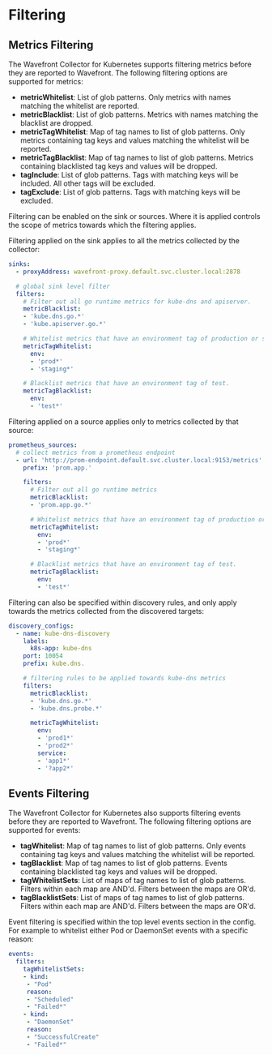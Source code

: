 # Filtering

## Metrics Filtering

The Wavefront Collector for Kubernetes supports filtering metrics before they are reported to Wavefront. The following filtering options are supported for metrics:

  * **metricWhitelist**: List of glob patterns. Only metrics with names matching the whitelist are reported.
  * **metricBlacklist**: List of glob patterns. Metrics with names matching the blacklist are dropped.
  * **metricTagWhitelist**: Map of tag names to list of glob patterns. Only metrics containing tag keys and values matching the whitelist will be reported.
  * **metricTagBlacklist**: Map of tag names to list of glob patterns. Metrics containing blacklisted tag keys and values will be dropped.
  * **tagInclude**: List of glob patterns. Tags with matching keys will be included. All other tags will be excluded.
  * **tagExclude**: List of glob patterns. Tags with matching keys will be excluded.

Filtering can be enabled on the sink or sources. Where it is applied controls the scope of metrics towards which the filtering applies.

Filtering applied on the sink applies to all the metrics collected by the collector:

```yaml
sinks:
  - proxyAddress: wavefront-proxy.default.svc.cluster.local:2878

  # global sink level filter
  filters:
    # Filter out all go runtime metrics for kube-dns and apiserver.
    metricBlacklist:
    - 'kube.dns.go.*'
    - 'kube.apiserver.go.*'

    # Whitelist metrics that have an environment tag of production or staging
    metricTagWhitelist:
      env:
      - 'prod*'
      - 'staging*'

    # Blacklist metrics that have an environment tag of test.
    metricTagBlacklist:
      env:
      - 'test*'
```

Filtering applied on a source applies only to metrics collected by that source:
```yaml
prometheus_sources:
  # collect metrics from a prometheus endpoint
  - url: 'http://prom-endpoint.default.svc.cluster.local:9153/metrics'
    prefix: 'prom.app.'

    filters:
      # Filter out all go runtime metrics
      metricBlacklist:
      - 'prom.app.go.*'

      # Whitelist metrics that have an environment tag of production or staging
      metricTagWhitelist:
        env:
        - 'prod*'
        - 'staging*'

      # Blacklist metrics that have an environment tag of test.
      metricTagBlacklist:
        env:
        - 'test*'
```

Filtering can also be specified within discovery rules, and only apply towards the metrics collected from the discovered targets:
```yaml
discovery_configs:
  - name: kube-dns-discovery
    labels:
      k8s-app: kube-dns
    port: 10054
    prefix: kube.dns.

    # filtering rules to be applied towards kube-dns metrics
    filters:
      metricBlacklist:
      - 'kube.dns.go.*'
      - 'kube.dns.probe.*'

      metricTagWhitelist:
        env:
        - 'prod1*'
        - 'prod2*'
        service:
        - 'app1*'
        - '?app2*'
```

## Events Filtering

The Wavefront Collector for Kubernetes also supports filtering events before they are reported to Wavefront. The following filtering options are supported for events:

* **tagWhitelist**: Map of tag names to list of glob patterns. Only events containing tag keys and values matching the whitelist will be reported.
* **tagBlacklist**: Map of tag names to list of glob patterns. Events containing blacklisted tag keys and values will be dropped.
* **tagWhitelistSets**: List of maps of tag names to list of glob patterns. Filters within each map are AND'd. Filters between the maps are OR'd.
* **tagBlacklistSets**: List of maps of tag names to list of glob patterns. Filters within each map are AND'd. Filters between the maps are OR'd.

Event filtering is specified within the top level events section in the config. For example to whitelist either Pod or DaemonSet events with a specific reason:

```yaml
events:
  filters:
    tagWhitelistSets:
    - kind:
     - "Pod"
     reason:
     - "Scheduled"
     - "Failed*"
    - kind:
     - "DaemonSet"
     reason:
     - "SuccessfulCreate"
     - "Failed*"
```
